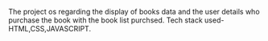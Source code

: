 The project os regarding the display of books data and the user details who purchase the book with the book list purchsed.
Tech stack used- HTML,CSS,JAVASCRIPT.
